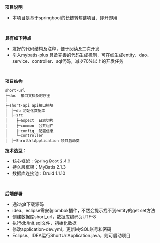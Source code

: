 **项目说明** 
- 本项目是基于springboot的长链转短链项目、即开即用

<br>

**具有如下特点** 
- 友好的代码结构及注释，便于阅读及二次开发
- 引入mybatis-plus 具备完善的代码生成机制，可在线生成entity、dao、service、controller、sql代码，减少70%以上的开发任务
<br> 

**项目结构** 
```
short-url
├─doc  接口文档及时序图
│
├─short-api api接口模块
│  ├─db 初始化数据库
│  ├─src
│    ├─aspect  日志切片
│    ├─common  公共组件
│    ├─config  配置信息
│    └─controller 
│  ├─ShrotUrlApplication 项目启动类

```

**技术选型：** 
- 核心框架：Spring Boot 2.4.0
- 持久层框架：MyBatis 2.1.3
- 数据库连接池：Druid 1.1.10
<br> 


 **后端部署**
- 通过git下载源码
- idea、eclipse需安装lombok插件，不然会提示找不到entity的get set方法
- 创建数据库short_url，数据库编码为UTF-8
- 执行db/init.sql文件，初始化数据
- 修改application-dev.yml，更新MySQL账号和密码
- Eclipse、IDEA运行ShortUrlApplication.java，则可启动项目

<br> 